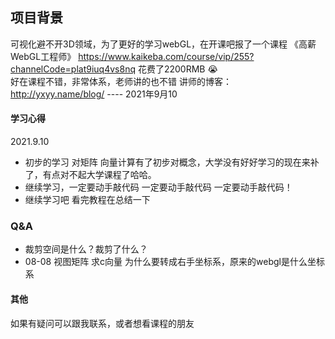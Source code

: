 ## 项目背景
可视化避不开3D领域，为了更好的学习webGL，在开课吧报了一个课程 《高薪WebGL工程师》
https://www.kaikeba.com/course/vip/255?channelCode=plat9iuq4vs8nq
花费了2200RMB 😭  
好在课程不错，非常体系，老师讲的也不错
讲师的博客： http://yxyy.name/blog/
---- 2021年9月10


 #### 学习心得
   2021.9.10
 - 初步的学习 对矩阵 向量计算有了初步对概念，大学没有好好学习的现在来补了，有点对不起大学课程了哈哈。
 - 继续学习，一定要动手敲代码 一定要动手敲代码 一定要动手敲代码！
 - 继续学习吧  看完教程在总结一下
 


### Q&A 
 - 裁剪空间是什么？裁剪了什么？
 - 08-08 视图矩阵 求c向量  为什么要转成右手坐标系，原来的webgl是什么坐标系
 #### 其他
  如果有疑问可以跟我联系，或者想看课程的朋友